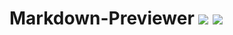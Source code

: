 # Markdown-Previewer [![](https://img.shields.io/badge/codepen-ready-yellowgreen)](https://codepen.io/roschy/pen/rNyzoQr) [![](https://img.shields.io/badge/marked%20-v2.0.7-brightgreen)](https://marked.js.org/)